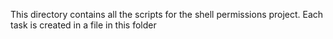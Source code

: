 This directory contains all the scripts for the shell permissions project. Each task is created in a file in this folder
